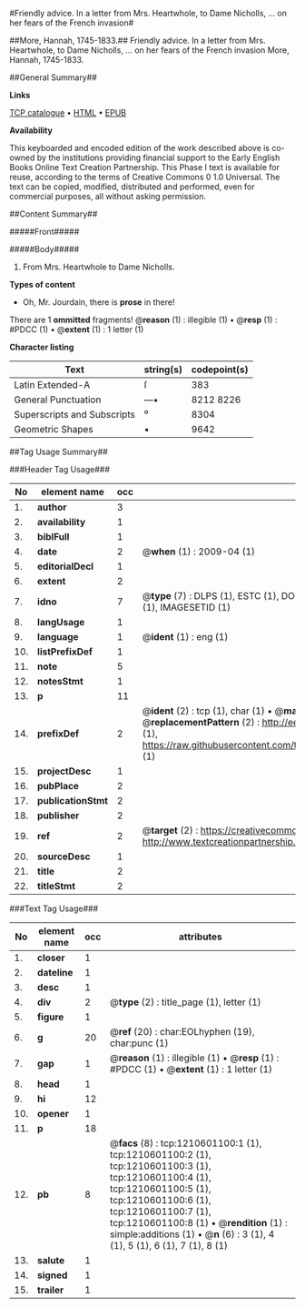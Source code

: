 #Friendly advice. In a letter from Mrs. Heartwhole, to Dame Nicholls, ... on her fears of the French invasion#

##More, Hannah, 1745-1833.##
Friendly advice. In a letter from Mrs. Heartwhole, to Dame Nicholls, ... on her fears of the French invasion
More, Hannah, 1745-1833.

##General Summary##

**Links**

[TCP catalogue](http://www.ota.ox.ac.uk/tcp/)  • 
[HTML](http://tei.it.ox.ac.uk/tcp/Texts-HTML/free/004/004806480.html)  • 
[EPUB](http://tei.it.ox.ac.uk/tcp/Texts-EPUB/free/004/004806480.epub)

**Availability**

This keyboarded and encoded edition of the
	       work described above is co-owned by the institutions
	       providing financial support to the Early English Books
	       Online Text Creation Partnership. This Phase I text is
	       available for reuse, according to the terms of Creative
	       Commons 0 1.0 Universal. The text can be copied,
	       modified, distributed and performed, even for
	       commercial purposes, all without asking permission.


##Content Summary##

#####Front#####

#####Body#####

1. From Mrs. Heartwhole to Dame Nicholls.

**Types of content**

  * Oh, Mr. Jourdain, there is **prose** in there!

There are 1 **ommitted** fragments! 
 @__reason__ (1) : illegible (1)  •  @__resp__ (1) : #PDCC (1)  •  @__extent__ (1) : 1 letter (1)

**Character listing**


|Text|string(s)|codepoint(s)|
|---|---|---|
|Latin Extended-A|ſ|383|
|General Punctuation|—•|8212 8226|
|Superscripts             and Subscripts|⁰|8304|
|Geometric Shapes|▪|9642|

##Tag Usage Summary##

###Header Tag Usage###

|No|element name|occ|attributes|
|---|---|---|---|
|1.|__author__|3||
|2.|__availability__|1||
|3.|__biblFull__|1||
|4.|__date__|2| @__when__ (1) : 2009-04 (1)|
|5.|__editorialDecl__|1||
|6.|__extent__|2||
|7.|__idno__|7| @__type__ (7) : DLPS (1), ESTC (1), DOCNO (1), TCP (1), GALEDOCNO (1), CONTENTSET (1), IMAGESETID (1)|
|8.|__langUsage__|1||
|9.|__language__|1| @__ident__ (1) : eng (1)|
|10.|__listPrefixDef__|1||
|11.|__note__|5||
|12.|__notesStmt__|1||
|13.|__p__|11||
|14.|__prefixDef__|2| @__ident__ (2) : tcp (1), char (1)  •  @__matchPattern__ (2) : ([0-9\-]+):([0-9IVX]+) (1), (.+) (1)  •  @__replacementPattern__ (2) : http://eebo.chadwyck.com/downloadtiff?vid=$1&page=$2 (1), https://raw.githubusercontent.com/textcreationpartnership/Texts/master/tcpchars.xml#$1 (1)|
|15.|__projectDesc__|1||
|16.|__pubPlace__|2||
|17.|__publicationStmt__|2||
|18.|__publisher__|2||
|19.|__ref__|2| @__target__ (2) : https://creativecommons.org/publicdomain/zero/1.0/ (1), http://www.textcreationpartnership.org/docs/. (1)|
|20.|__sourceDesc__|1||
|21.|__title__|2||
|22.|__titleStmt__|2||


###Text Tag Usage###

|No|element name|occ|attributes|
|---|---|---|---|
|1.|__closer__|1||
|2.|__dateline__|1||
|3.|__desc__|1||
|4.|__div__|2| @__type__ (2) : title_page (1), letter (1)|
|5.|__figure__|1||
|6.|__g__|20| @__ref__ (20) : char:EOLhyphen (19), char:punc (1)|
|7.|__gap__|1| @__reason__ (1) : illegible (1)  •  @__resp__ (1) : #PDCC (1)  •  @__extent__ (1) : 1 letter (1)|
|8.|__head__|1||
|9.|__hi__|12||
|10.|__opener__|1||
|11.|__p__|18||
|12.|__pb__|8| @__facs__ (8) : tcp:1210601100:1 (1), tcp:1210601100:2 (1), tcp:1210601100:3 (1), tcp:1210601100:4 (1), tcp:1210601100:5 (1), tcp:1210601100:6 (1), tcp:1210601100:7 (1), tcp:1210601100:8 (1)  •  @__rendition__ (1) : simple:additions (1)  •  @__n__ (6) : 3 (1), 4 (1), 5 (1), 6 (1), 7 (1), 8 (1)|
|13.|__salute__|1||
|14.|__signed__|1||
|15.|__trailer__|1||
